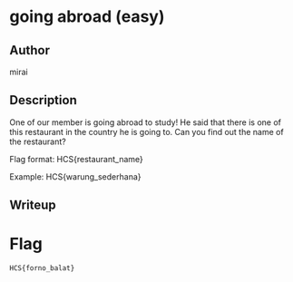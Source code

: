# going abroad (easy)

## Author
mirai

## Description
One of our member is going abroad to study! He said that there is one of this restaurant in the country he is going to. Can you find out the name of the restaurant?

Flag format:
HCS{restaurant_name}

Example: HCS{warung_sederhana}

## Writeup


# Flag
`HCS{forno_balat}`